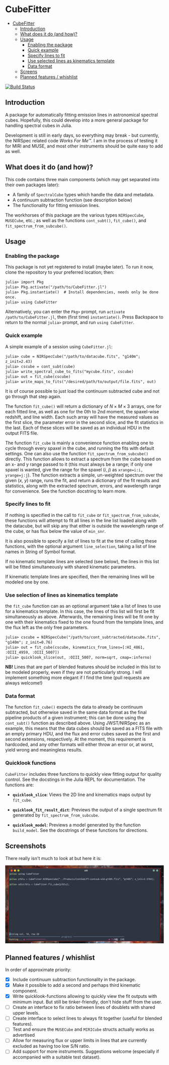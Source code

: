 # CubeFitter

<!--toc:start-->
- [CubeFitter](#cubefitter)
  - [Introduction](#introduction)
  - [What does it do (and how)?](#what-does-it-do-and-how)
  - [Usage](#usage)
    - [Enabling the package](#enabling-the-package)
    - [Quick example](#quick-example)
    - [Specify lines to fit](#specify-lines-to-fit)
    - [Use selected lines as kinematics template](#use-selected-lines-as-kinematics-template)
    - [Data format](#data-format)
  - [Screens](#screens)
  - [Planned features / whishlist](#planned-features-whishlist)
<!--toc:end-->

[![Build Status](https://github.com/thriveth/CubeFitter.jl/actions/workflows/CI.yml/badge.svg?branch=main)](https://github.com/thriveth/CubeFitter.jl/actions/workflows/CI.yml?query=branch%3Amain)

## Introduction

A package for automatically fitting emission lines in astronomical spectral cubes.
Hopefully, this could develop into a more general package for handling spectral cubes in
Julia.

Development is still in early days, so everything may break - but currently, the NIRSpec
related code _Works For Me™_. I am in the process of testing it for MIRI and MUSE, and
most other instruments should be quite easy to add as well.


## What does it do (and how)?

This code contains three main components (which may get separated into
their own packages later): 

- A family of `SpectralCube` types which handle the data and metadata.
- A continuum subtraction function (see description below)
- The functionality for fitting emission lines.

The workhorses of this package are the various types `NIRSpecCube`, `MUSECube`,
etc.; as well as the functions `cont_subt()`, `fit_cube()`, and
`fit_spectrum_from_subcube()`.


## Usage

### Enabling the package

This package is not yet registered to install (maybe later). To run it now, clone the
repository to your preferred location; then:

```julia-repl
julia> import Pkg
julia> Pkg.activate("/path/to/CubeFitter.jl")
julia> Pkg.instantiate()  # Install dependencies, needs only be done once.
julia> using CubeFitter
```


Alternatively, you can enter the `Pkg>` prompt, run `activate /path/to/CubeFitter.jl`,
then (first time) `instantiate()`. Press Backspace to return to the normal `julia>`
prompt, and run `using CubeFitter`.

### Quick example

A simple example of a session using `CubeFitter.jl`:

```julia-repl
julia> cube = NIRSpecCube("/path/to/datacube.fits", "g140m"; z_init=2.43)
julia> cscube = cont_subt(cube)
julia> write_spectral_cube_to_fits("mycube.fits", cscube)
julia> out = fit_cube(cscube)
julia> write_maps_to_fits("/desired/path/to/output/file.fits", out)
```

It is of course possible to just load the continuum subtracted cube and not go
through that step again. 

The function `fit_cube()` will return a dictionary of $N\times M \times 3$ arrays, one for
each fitted line, as well as one for the 0th to 2nd moment, the spaxel-wise redshift, and
line width. Each such array will have the measured values as the first slice, the
parameter error in the second slice, and the fit statistics in the last. Each of these
slices will be saved as an individual HDU in the output FITS file.

The function `fit_cube` is mainly a convenience function enabling one to cycle through every
spaxel in the cube, and running the fits with default settings. One can also use the
function `fit_spectrum_from_subcube()` directly. This function allows to extract a
spectrum from the cube based on an x- and y range passed to it (this must always be a
range; if only one spaxel is wanted, give the range for the spaxel (_i_, _j_) as
`xrange=i:i, yrange=j:j`). The function extracts a simple, un-weighted spectrum over the
given (_x, y_) range, runs the fit, and return a dictionary of the fit results and
statistics, along with the extracted spectrum, errors, and wavelength range for
convenience. See the function docstring to learn more.


### Specify lines to fit

If nothing is specified in the call to `fit_cube` or
`fit_spectrum_from_subcube`, these functions will attempt to fit all lines in
the line list loaded along with the datacube, but will skip any that either is
outside the wavelength range of the cube, or has flux below the value of `min_snr`.

It is also possible to specify a list of lines to fit at the time of calling
these functions, with the optional argument `line_selection`, taking a list of
line names in String of Symbol format.

If no kinematic template lines are selected (see below), the lines in this list
will be fitted simultaneously with shared kinematic parameters.

If kinematic template lines are specified, then the remaining lines will be
modeled one by one.


### Use selection of lines as kinematics template

the `fit_cube` function can as an optional argument take a list of lines to use
for a kinematics template. In this case, the lines of this list will first be
fit simultaneously as above. Afterwards, the remaining lines will be fit one by
one with their kinematics fixed to the one found from the template lines, and
the flux left as the only free parameters. 

```julia-repl
julia> cscube = NIRSpecCube("/path/to/cont_subtracted/datacube.fits", "g140m"; z_init=0.76)
julia> out = fit_cube(cscube, kinematics_from_lines=[:HI_4861, :OIII_4959, :OIII_5007])
julia> quicklook_slice(out, :OIII_5007, norm=sqrt, cmap=:inferno)
```

**NB!** Lines that are part of blended features should be included in this list
to be modeled properly, even if they are not particularly strong. I will
implement something more elegant if I find the time (pull requests are always welcome!) 


### Data format

The function `fit_cube()` expects the data to already be continuum subtracted, but
otherwise saved in the same data format as the final pipeline products of a given
instrument; this can be done using the `cont_subt()` function as described above. Using
JWST/NIRSpec as an example, this means that the data cubes should be saved as a FITS file
with an empty primary HDU, and the flux and error cubes saved as the first and second
extensions, respectively. At the moment, this requirement is hardcoded, and any other
formats will either throw an error or, at worst, yield wrong and meaningless results.

### Quicklook functions

`CubeFitter` includes three functions to quickly view fitting output for quality
control. See the docstings in the Julia REPL for documentation. The functions are:

- **`quicklook_slice`**: Views the 2D line and kinematics maps output by `fit_cube`.

- **`quicklook_fit_result_dict`**: Previews the output of a single spectrum fit
  generated by `fit_spectrum_from_subcube`.


- **`quicklook_model`**: Previews a model generated by the function
  `build_model`. See the docstrings of these functions for directions.


## Screenshots

There really isn't much to look at but here it is:

![Screenshot of CubeFitter in action](./Screenshots/CubeFitter.png)


## Planned features / whishlist

In order of approximate priority: 

- [x] Include continuum subtraction functionality in the package.
- [x] Make it possible to add a second and perhaps third kinematic component. 
- [x] Write quicklook-functions allowing to quickly view the fit outputs with minimum
      input. But still be tinker-friendly, don't hide stuff from the user.
- [ ] Create an interface to fix ratio between lines of doublets with shared
      upper levels.
- [ ] Create interface to select lines to always fit together (useful for
      blended features).
- [ ] Test and ensure the `MUSECube` and `MIRICube` structs actually works as advertised
- [ ] Allow for measuring flux or upper limits in lines that are currently excluded as
      having too low S/N ratio.
- [ ] Add support for more instruments. Suggestions welcome (especially if accompanied
      with a suitable test dataset).
